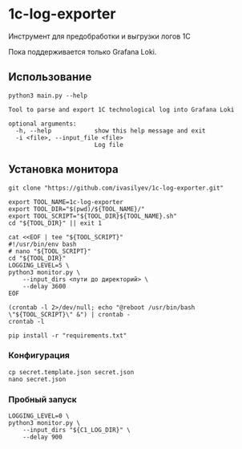 # 1c-log-exporter

Инструмент для предобработки и выгрузки логов 1С

Пока поддерживается только Grafana Loki.

## Использование

```shell script
python3 main.py --help

Tool to parse and export 1C technological log into Grafana Loki

optional arguments:
  -h, --help            show this help message and exit
  -i <file>, --input_file <file>
                        Log file
```

## Установка монитора

```shell script
git clone "https://github.com/ivasilyev/1c-log-exporter.git"

export TOOL_NAME=1c-log-exporter
export TOOL_DIR="$(pwd)/${TOOL_NAME}/"
export TOOL_SCRIPT="${TOOL_DIR}${TOOL_NAME}.sh"
cd "${TOOL_DIR}" || exit 1

cat <<EOF | tee "${TOOL_SCRIPT}"
#!/usr/bin/env bash
# nano "${TOOL_SCRIPT}"
cd "${TOOL_DIR}"
LOGGING_LEVEL=5 \
python3 monitor.py \
    --input_dirs <пути до директорий> \
    --delay 3600
EOF

(crontab -l 2>/dev/null; echo "@reboot /usr/bin/bash \"${TOOL_SCRIPT}\" &") | crontab -
crontab -l

pip install -r "requirements.txt"
```

### Конфигурация

```shell script
cp secret.template.json secret.json
nano secret.json
```

### Пробный запуск

```shell script
LOGGING_LEVEL=0 \
python3 monitor.py \
    --input_dirs "${C1_LOG_DIR}" \
    --delay 900
```
